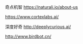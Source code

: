 奇点机智 https://naturali.io/about-us



https://www.cortexlabs.ai/



深度好奇 http://deeplycurious.ai/



http://www.birdbot.cn/





